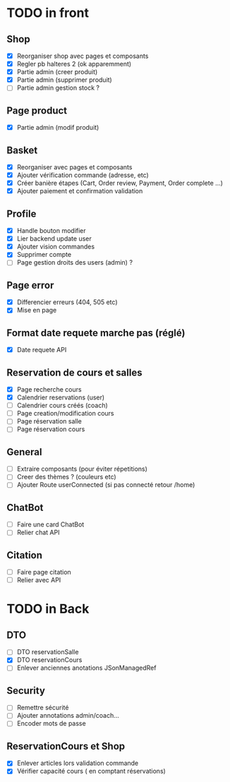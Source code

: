 # TODO in front
## Shop
- [x] Reorganiser shop avec pages et composants
- [x] Regler pb halteres 2 (ok apparemment)
- [x] Partie admin (creer produit)
- [x] Partie admin (supprimer produit)
- [ ] Partie admin gestion stock ?
## Page product
- [x] Partie admin (modif produit)
## Basket 
- [x] Reorganiser avec pages et composants
- [x] Ajouter vérification commande (adresse, etc)
- [x] Créer banière étapes (Cart, Order review, Payment, Order complete ...)
- [x] Ajouter paiement et confirmation validation
## Profile
- [x] Handle bouton modifier
- [x] Lier backend update user
- [x] Ajouter vision commandes
- [x] Supprimer compte
- [ ] Page gestion droits des users (admin) ?
## Page error 
- [x] Differencier erreurs (404, 505 etc)
- [x] Mise en page
## Format date requete marche pas (réglé)
- [x] Date requete API
## Reservation de cours et salles
- [x] Page recherche cours
- [x] Calendrier reservations (user)
- [ ] Calendrier cours créés (coach)
- [ ] Page creation/modification cours
- [ ] Page réservation salle
- [ ] Page réservation cours
## General
- [ ] Extraire composants (pour éviter répetitions)
- [ ] Creer des thèmes ? (couleurs etc)
- [ ] Ajouter Route userConnected (si pas connecté retour /home)
## ChatBot
- [ ] Faire une card ChatBot
- [ ] Relier chat API
## Citation 
- [ ] Faire page citation
- [ ] Relier avec API

# TODO in Back 
## DTO
 - [ ] DTO reservationSalle
 - [x] DTO reservationCours
 - [ ] Enlever anciennes anotations JSonManagedRef
## Security 
 - [ ] Remettre sécurité
 - [ ] Ajouter annotations admin/coach...
 - [ ] Encoder mots de passe
## ReservationCours et Shop 
 - [x] Enlever articles lors validation commande
 - [x] Vérifier capacité cours ( en comptant réservations)